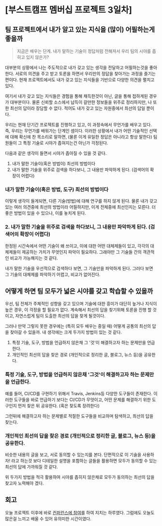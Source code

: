 # [부스트캠프 멤버십 프로젝트 3일차]

## 팀 프로젝트에서 내가 알고 있는 지식을 (많이) 어필하는게 좋을까

> 지금은 배우는 단계. 내가 말하는 기술이 정답처럼 전해져서 우리 팀의 시야를 좁히고 있지 않은가?

대부분의 상황에서 나는 주도적으로 내가 갖고 있는 생각을 전달하고 어필하는것을 좋아한다. 서로의 의견을 주고 받고 토론을 하면서 우리만의 정답을 찾아가는 과정을 즐기는 편이다. 현재 프로젝트에서도 내가 갖고 있는 지식들을 기반으로 다양한 의견을 펼치고 있다.

여기서 내가 갖고 있는 지식들은 경험을 통해 채득한것이 아닌, 글을 통해 접하게된 경우가 대부분이다. 물론 신뢰할 소스에서 납득이 갈만한 정보들을 위주로 정리하지만, 나 또한 최선의 답이라 장담할 수 없다. 적어도 내가 갖고 있는 자원중에서 최선의 답일 뿐이다. 

우리는 현재 단기간 프로젝트를 진행하고 있고, 이 과정속에서 무언가를 배우고 있다. 즉, 우리는 무언가를 배워가는 단계인 셈이다. 이러한 상황에서 내가 어떤 기술적인 선택에 대해 확신에 찬 목소리로 말하면, (물론 이게 유일한 정답은 아니라고 항상 말한다) 팀원들이 그 특정 기술로 시야가 좁혀지는건 아닌가 걱정된다. 

다음과 같은 생각이 들면서 시야가 좁아질 수 있을 것 같다. 

1. 내가 말한 기술이(혹은 방법이) 최선의 방법이다
2. 내가 말한 기술을 위주로 검색을 하다보니, 그 내용만 파악하게 된다. (검색어의 확장이 어렵다)

### 내가 말한 기술이(혹은 방법, 도구) 최선의 방법이다

이렇게 생각이 들게되면, 다른 기술(방법)에 대해 연구를 하지 않게 된다. 물론 내가 갖고 있는 여러 의견중에 최선의 방법이라 어필하지만, 이게 전체중에 최선인지는 모른다. 더 좋은 방법이 있을 수 있으나, 이를 놓치게 된다.

### 2. 내가 말한 기술을 위주로 검색을 하다보니, 그 내용만 파악하게 된다. (검색어의 확장이 어렵다)

한정된 시간속에서 어떤 기술이 왜 쓰이고, 이에 대한 어떤 대체제들이 있고, 각각의 대체제들이 제공하는 가치가 무엇인지 파악이 필요하다. 그래야만 그 기술들 간의 객관적인 비교가 가능해지는 것 같다. 

내가 말한 기술을 우선적으로 검색하다 보면, 그 기술만을 파악하게 된다. 그러다 보면 그 기술의 대체제를 파악하기 어렵고, 비교가 없어진다. 

## 어떻게 하면 팀 모두가 넓은 시야를 갖고 학습할 수 있을까

우선, 팀 전체가 주체적인 성향을 갖고 있으며 기술에 대한 흥미가 대단히 높거나 지식이 높은 경우, 이 걱정을 할 필요가 없다. 계속해서 최선의 답을 찾기위해 토론을 진행 할 것이고, 자연스럽게 팀이 도출한 최선의 답을 찾게 될것이다. 

그러나 만약 그렇지 못한 경우에는 (특히 모두 배우는 중일 때) 어떻게 공통의 최선의 답을 찾아갈 수 있을까.
내 생각에는 크게 두가지 방법이 있는 것 같다. 

1. 특정 기술, 도구, 방법을 언급하지 않은채 그 '것'이 해결하고자 하는 문제만을 언급한다. 
2. 개인적인 최선의 답을 찾은 경로 (개인적으로 정리한 글, 블로그, 뉴스 등)을 공유한다. 

### 특정 기술, 도구, 방법을 언급하지 않은채 '그것'이 해결하고자 하는 문제만을 언급한다. 

예를 들어, CI/CD를 구현하기 위해서 Travis, Jenkins등 다양한 도구들이 존재한다. 이러한 도구들을 바로 언급하기 보다는 CI/CD가 무엇이고, 어떤 문제를 해결하기 위한 도구인지 먼저 찾은 뒤 공유한다. (혹은 찾도록 장려한다)

그런뒤에 해결하고자 하는 문제별로 적절한 도구들을 비교하며 탐색하고, 최선의 답을 찾는다. 

### 개인적인 최선의 답을 찾은 경로 (개인적으로 정리한 글, 블로그, 뉴스 등)을 공유한다. 

비슷한 내용의 글을 보고, 서로 동의할 수 있는지를 본다. 단편적으로 이 기술을 사용하자! 라고 하는것 보다 디테일한 설명을 포함하는 글들을 활용하면 모두가 동의할 수 있는 최선의 답에 가까워질 것 같다. 

위 두가지 방법을 적극 활용하여 시야를 좁히지 않은채로 모두가 동의하는 최선의 답을 찾고자 노력해야 겠다. 


## 회고

오늘 프로젝트 이후에 바로 [컨퍼런스에 참여](https://github.com/sukjae/daily-study/blob/master/conference/2019-11-06-google-web-knowledge.md)를 하여 지치는 하루였다. 그럼에도 오늘도 많은걸 느끼고 배울 수 있어 유의미한 시간이였다. 